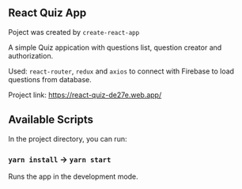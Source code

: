 ## React Quiz App

Poject was created by `create-react-app`

A simple Quiz appication with questions list, question creator and authorization.

Used: `react-router`, `redux` and `axios` to connect with Firebase to load questions from database.

Project link: https://react-quiz-de27e.web.app/

## Available Scripts

In the project directory, you can run:

### `yarn install` -> `yarn start`

Runs the app in the development mode.<br />

##
